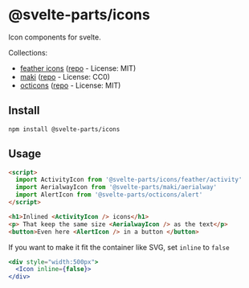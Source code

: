 # @svelte-parts/icons

Icon components for svelte.

Collections:

* [feather icons](https://feathericons.com/) ([repo](https://github.com/feathericons/feather) - License: MIT)
* [maki](https://labs.mapbox.com/maki-icons/) ([repo](https://github.com/mapbox/maki) - License: CC0)
* [octicons](https://primer.style/octicons/) ([repo](https://github.com/primer/octicons) - License: MIT)

## Install

```
npm install @svelte-parts/icons
```

## Usage

```html
<script>
  import ActivityIcon from '@svelte-parts/icons/feather/activity'
  import AerialwayIcon from '@svelte-parts/maki/aerialway'
  import AlertIcon from '@svelte-parts/octicons/alert'
</script>

<h1>Inlined <ActivityIcon /> icons</h1>
<p> That keep the same size <AerialwayIcon /> as the text</p>
<button>Even here <AlertIcon /> in a button </button>
```

If you want to make it fit the container like SVG, set `inline` to `false`

```jsx
<div style="width:500px">
  <Icon inline={false}>
</div>
```
